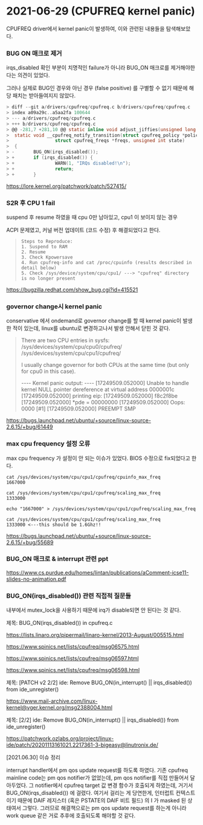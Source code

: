 # 2021-06-29 (CPUFREQ kernel panic)

CPUFREQ driver에서 kernel panic이 발생하여, 이와 관련된 내용들을 탐색해보았다.



### BUG ON 매크로 제거

irqs_disabled 확인 부분이 치명적인 failure가 아니라 BUG_ON 매크로를 제거해야한다는 의견이 있었다.

그러나 실제로 BUG인 경우와 아닌 경우 (false positive) 를 구별할 수 없기 때문에 해당 패치는 받아들여지지 않았다.

```c
> diff --git a/drivers/cpufreq/cpufreq.c b/drivers/cpufreq/cpufreq.c
> index a09a29c..a5aa2fa 100644
> --- a/drivers/cpufreq/cpufreq.c
> +++ b/drivers/cpufreq/cpufreq.c
> @@ -281,7 +281,10 @@ static inline void adjust_jiffies(unsigned long val, struct cpufreq_freqs *ci)
>  static void __cpufreq_notify_transition(struct cpufreq_policy *policy,
>                 struct cpufreq_freqs *freqs, unsigned int state)
>  {
> -       BUG_ON(irqs_disabled());
> +       if (irqs_disabled()) {
> +               WARN(1, "IRQs disabled!\n");
> +               return;
> +       }
```

https://lore.kernel.org/patchwork/patch/527415/



### S2R 후 CPU 1 fail

suspend 후 resume 하였을 때 cpu 0만 남아있고, cpu1 이 보이지 않는 경우

ACPI 문제였고, 커널 버전 업데이트 (코드 수정) 후 해결되었다고 한다.

> ```
> Steps to Reproduce:
> 1. Suspend to RAM
> 2. Resume
> 3. Check Kpowersave
> 4. Run cpufreq-info and cat /proc/cpuinfo (results described in detail below)
> 5. Check /sys/device/system/cpu/cpu1/ ---> "cpufreq" directory is no longer present
> ```

https://bugzilla.redhat.com/show_bug.cgi?id=415521



### governor change시 kernel panic

conservative 에서 ondemand로 governor change를 할 때 kernel panic이 발생한 적이 있는데, linux를 ubuntu로 변경하고나서 발생 안해서 닫힌 것 같다.

> There are two CPU entries in sysfs:
> /sys/devices/system/cpu/cpu0/cpufreq/
> /sys/devices/system/cpu/cpu1/cpufreq/
>
> I usually change governor for both CPUs at the same time (but only for cpu0 in this case).
>
> ---- Kernel panic output: ----
> [17249509.052000] Unable to handle kernel NULL pointer dereference at virtual address 0000001c
> [17249509.052000] printing eip:
> [17249509.052000] f8c2f8be
> [17249509.052000] *pde = 00000000
> [17249509.052000] Oops: 0000 [#1]
> [17249509.052000] PREEMPT SMP

https://bugs.launchpad.net/ubuntu/+source/linux-source-2.6.15/+bug/61449



### max cpu frequency 설정 오류

max cpu frequency 가 설정이 안 되는 이슈가 있었다. BIOS 수정으로 fix되었다고 한다.

```shell
cat /sys/devices/system/cpu/cpu1/cpufreq/cpuinfo_max_freq
1667000

cat /sys/devices/system/cpu/cpu1/cpufreq/scaling_max_freq
1333000

echo "1667000" > /sys/devices/system/cpu/cpu1/cpufreq/scaling_max_freq

cat /sys/devices/system/cpu/cpu1/cpufreq/scaling_max_freq
1333000 <---this should be 1.6Ghz!!
```

https://bugs.launchpad.net/ubuntu/+source/linux-source-2.6.15/+bug/55689



### BUG_ON 매크로 & interrupt 관련 ppt

https://www.cs.purdue.edu/homes/lintan/publications/aComment-icse11-slides-no-animation.pdf



### BUG_ON(irqs_disabled()) 관련 직접적 질문들

내부에서 mutex_lock을 사용하기 때문에 irq가 disable되면 안 된다는 것 같다.

제목: BUG_ON(irqs_disabled()) in cpufreq.c

https://lists.linaro.org/pipermail/linaro-kernel/2013-August/005515.html

https://www.spinics.net/lists/cpufreq/msg06575.html

https://www.spinics.net/lists/cpufreq/msg06597.html

https://www.spinics.net/lists/cpufreq/msg06598.html

제목: [PATCH v2 2/2\] ide: Remove BUG_ON(in_interrupt() || irqs_disabled()) from ide_unregister()

https://www.mail-archive.com/linux-kernel@vger.kernel.org/msg2388004.html

제목: [2/2] ide: Remove BUG_ON(in_interrupt() || irqs_disabled()) from ide_unregister()

https://patchwork.ozlabs.org/project/linux-ide/patch/20201113161021.2217361-3-bigeasy@linutronix.de/



[2021.06.30] 이슈 정리

interrupt handler에서 pm qos update request를 하도록 하였다. 기존 cpufreq mainline code는 pm qos notifier가 없었는데, pm qos notifier를 직접 만들어서 달아두었다. 그 notifier에서 cpufreq target 값 변경 함수가 호출되게 하였는데, 거기서 BUG_ON(irqs_disabled()) 에 걸렸다. 여기서 걸리는 게 당연한게, 인터럽트 컨텍스트이기 때문에 DAIF 레지스터 (혹은 PSTATE의 DAIF 비트 필드) 의 I 가 masked 된 상태여서 그렇다. 그러므로 해결책으로는 pm qos update request를 하는게 아니라 work queue 같은 거로 추후에 호출되도록 해야할 것 같다.